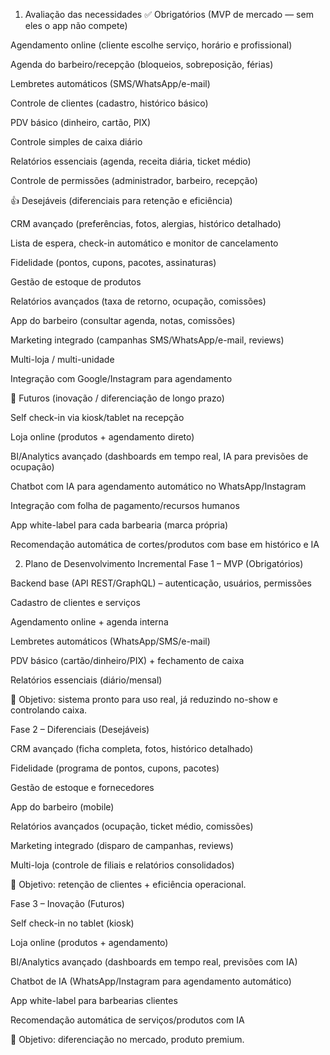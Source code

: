 1. Avaliação das necessidades
✅ Obrigatórios (MVP de mercado — sem eles o app não compete)

Agendamento online (cliente escolhe serviço, horário e profissional)

Agenda do barbeiro/recepção (bloqueios, sobreposição, férias)

Lembretes automáticos (SMS/WhatsApp/e-mail)

Controle de clientes (cadastro, histórico básico)

PDV básico (dinheiro, cartão, PIX)

Controle simples de caixa diário

Relatórios essenciais (agenda, receita diária, ticket médio)

Controle de permissões (administrador, barbeiro, recepção)

👍 Desejáveis (diferenciais para retenção e eficiência)

CRM avançado (preferências, fotos, alergias, histórico detalhado)

Lista de espera, check-in automático e monitor de cancelamento

Fidelidade (pontos, cupons, pacotes, assinaturas)

Gestão de estoque de produtos

Relatórios avançados (taxa de retorno, ocupação, comissões)

App do barbeiro (consultar agenda, notas, comissões)

Marketing integrado (campanhas SMS/WhatsApp/e-mail, reviews)

Multi-loja / multi-unidade

Integração com Google/Instagram para agendamento

🚀 Futuros (inovação / diferenciação de longo prazo)

Self check-in via kiosk/tablet na recepção

Loja online (produtos + agendamento direto)

BI/Analytics avançado (dashboards em tempo real, IA para previsões de ocupação)

Chatbot com IA para agendamento automático no WhatsApp/Instagram

Integração com folha de pagamento/recursos humanos

App white-label para cada barbearia (marca própria)

Recomendação automática de cortes/produtos com base em histórico e IA

2. Plano de Desenvolvimento Incremental
Fase 1 – MVP (Obrigatórios)

Backend base (API REST/GraphQL) – autenticação, usuários, permissões

Cadastro de clientes e serviços

Agendamento online + agenda interna

Lembretes automáticos (WhatsApp/SMS/e-mail)

PDV básico (cartão/dinheiro/PIX) + fechamento de caixa

Relatórios essenciais (diário/mensal)

🎯 Objetivo: sistema pronto para uso real, já reduzindo no-show e controlando caixa.

Fase 2 – Diferenciais (Desejáveis)

CRM avançado (ficha completa, fotos, histórico detalhado)

Fidelidade (programa de pontos, cupons, pacotes)

Gestão de estoque e fornecedores

App do barbeiro (mobile)

Relatórios avançados (ocupação, ticket médio, comissões)

Marketing integrado (disparo de campanhas, reviews)

Multi-loja (controle de filiais e relatórios consolidados)

🎯 Objetivo: retenção de clientes + eficiência operacional.

Fase 3 – Inovação (Futuros)

Self check-in no tablet (kiosk)

Loja online (produtos + agendamento)

BI/Analytics avançado (dashboards em tempo real, previsões com IA)

Chatbot de IA (WhatsApp/Instagram para agendamento automático)

App white-label para barbearias clientes

Recomendação automática de serviços/produtos com IA

🎯 Objetivo: diferenciação no mercado, produto premium.